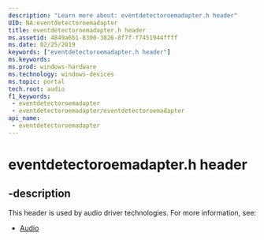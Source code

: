 ```yaml
---
description: "Learn more about: eventdetectoroemadapter.h header"
UID: NA:eventdetectoroemadapter
title: eventdetectoroemadapter.h header
ms.assetid: 4849a6b1-8300-3826-8f7f-f7451944ffff
ms.date: 02/25/2019
keywords: ["eventdetectoroemadapter.h header"]
ms.keywords: 
ms.prod: windows-hardware
ms.technology: windows-devices
ms.topic: portal
tech.root: audio
f1_keywords:
 - eventdetectoroemadapter
 - eventdetectoroemadapter/eventdetectoroemadapter
api_name:
 - eventdetectoroemadapter
---
```


# eventdetectoroemadapter.h header


## -description

This header is used by audio driver technologies. For more information, see:

- [Audio](../_audio/index.md)

